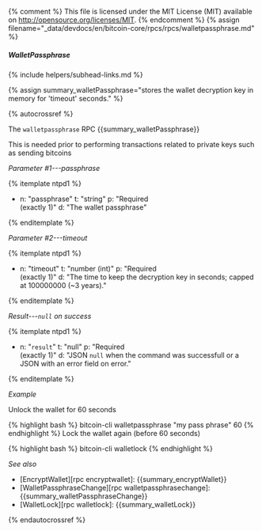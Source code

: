 {% comment %}
This file is licensed under the MIT License (MIT) available on
http://opensource.org/licenses/MIT.
{% endcomment %}
{% assign filename="_data/devdocs/en/bitcoin-core/rpcs/rpcs/walletpassphrase.md" %}

##### WalletPassphrase
{% include helpers/subhead-links.md %}

{% assign summary_walletPassphrase="stores the wallet decryption key in memory for 'timeout' seconds." %}

{% autocrossref %}

The `walletpassphrase` RPC {{summary_walletPassphrase}}

This is needed prior to performing transactions related to private keys such as sending bitcoins

*Parameter #1---passphrase*

{% itemplate ntpd1 %}
- n: "passphrase"
  t: "string"
  p: "Required<br>(exactly 1)"
  d: "The wallet passphrase"

{% enditemplate %}

*Parameter #2---timeout*

{% itemplate ntpd1 %}
- n: "timeout"
  t: "number (int)"
  p: "Required<br>(exactly 1)"
  d: "The time to keep the decryption key in seconds; capped at 100000000 (~3 years)."

{% enditemplate %}

*Result---`null` on success*

{% itemplate ntpd1 %}
- n: "`result`"
  t: "null"
  p: "Required<br>(exactly 1)"
  d: "JSON `null` when the command was successfull or a JSON with an error field on error."

{% enditemplate %}

*Example*

Unlock the wallet for 60 seconds

{% highlight bash %}
bitcoin-cli walletpassphrase "my pass phrase" 60
{% endhighlight %}
Lock the wallet again (before 60 seconds)

{% highlight bash %}
bitcoin-cli walletlock
{% endhighlight %}

*See also*

* [EncryptWallet][rpc encryptwallet]: {{summary_encryptWallet}}
* [WalletPassphraseChange][rpc walletpassphrasechange]: {{summary_walletPassphraseChange}}
* [WalletLock][rpc walletlock]: {{summary_walletLock}}

{% endautocrossref %}

